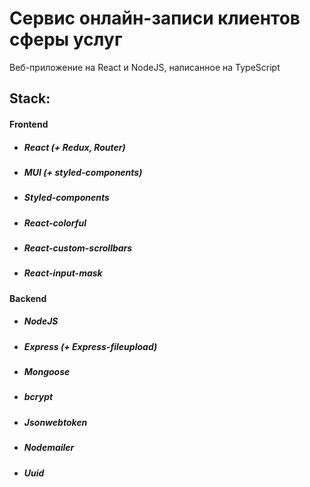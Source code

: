 # Сервис онлайн-записи клиентов сферы услуг

Веб-приложение на React и NodeJS, написанное на TypeScript

## Stack:

#### Frontend

- ##### React (+ Redux, Router)
- ##### MUI (+ styled-components)
- ##### Styled-components
- ##### React-colorful
- ##### React-custom-scrollbars
- ##### React-input-mask

#### Backend

- ##### NodeJS
- ##### Express (+ Express-fileupload)
- ##### Mongoose
- ##### bcrypt
- ##### Jsonwebtoken
- ##### Nodemailer
- ##### Uuid
